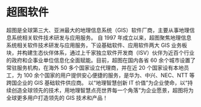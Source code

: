# 超图软件

超图是全球第三大、亚洲最大的地理信息系统（GIS）软件厂商，主要从事地理信息系统相关软件技术研发与应用服务。
自 1997 年成立以来，超图聚焦地理信息系统相关软件技术研发与应用服务，下设基础软件、应用软件两大 GIS 业务板块，并构建生态伙伴体系，通过上千家独立软件开发商（ISV）伙伴为近百个行业的政府和企事业单位信息化全面赋能。目前，超图在国内各省 60 余个城市设置了常驻服务机构，在海外 50 多个国家设立代理商，并在近 20 个国家设有本地员工，为 100 余个国家的用户提供安心便捷的服务，是华为、中兴、NEC、NTT 等跨国企业的 GIS 基础软件供应商。
以“地理智慧创新 IT 价值”为企业使命，以“持续创造全球领先的技术，用地理智慧点亮世界每一个角落”为企业愿景，超图将为全球更多用户打造领先的 GIS 技术和产品！
